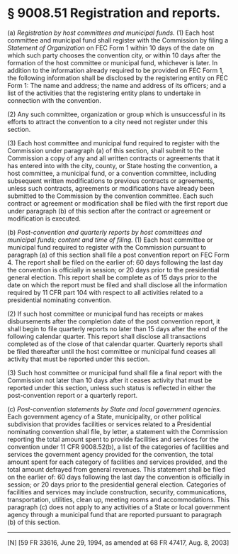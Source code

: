 # § 9008.51   Registration and reports.

(a) *Registration by host committees and municipal funds.* (1) Each host committee and municipal fund shall register with the Commission by filing a *Statement of Organization* on FEC Form 1 within 10 days of the date on which such party chooses the convention city, or within 10 days after the formation of the host committee or municipal fund, whichever is later. In addition to the information already required to be provided on FEC Form 1, the following information shall be disclosed by the registering entity on FEC Form 1: The name and address; the name and address of its officers; and a list of the activities that the registering entity plans to undertake in connection with the convention. 


(2) Any such committee, organization or group which is unsuccessful in its efforts to attract the convention to a city need not register under this section.


(3) Each host committee and municipal fund required to register with the Commission under paragraph (a) of this section, shall submit to the Commission a copy of any and all written contracts or agreements that it has entered into with the city, county, or State hosting the convention, a host committee, a municipal fund, or a convention committee, including subsequent written modifications to previous contracts or agreements, unless such contracts, agreements or modifications have already been submitted to the Commission by the convention committee. Each such contract or agreement or modification shall be filed with the first report due under paragraph (b) of this section after the contract or agreement or modification is executed. 


(b) *Post-convention and quarterly reports by host committees and municipal funds; content and time of filing.* (1) Each host committee or municipal fund required to register with the Commission pursuant to paragraph (a) of this section shall file a post convention report on FEC Form 4. The report shall be filed on the earlier of: 60 days following the last day the convention is officially in session; or 20 days prior to the presidential general election. This report shall be complete as of 15 days prior to the date on which the report must be filed and shall disclose all the information required by 11 CFR part 104 with respect to all activities related to a presidential nominating convention. 


(2) If such host committee or municipal fund has receipts or makes disbursements after the completion date of the post convention report, it shall begin to file quarterly reports no later than 15 days after the end of the following calendar quarter. This report shall disclose all transactions completed as of the close of that calendar quarter. Quarterly reports shall be filed thereafter until the host committee or municipal fund ceases all activity that must be reported under this section. 


(3) Such host committee or municipal fund shall file a final report with the Commission not later than 10 days after it ceases activity that must be reported under this section, unless such status is reflected in either the post-convention report or a quarterly report. 


(c) *Post-convention statements by State and local government agencies.* Each government agency of a State, municipality, or other political subdivision that provides facilities or services related to a Presidential nominating convention shall file, by letter, a statement with the Commission reporting the total amount spent to provide facilities and services for the convention under 11 CFR 9008.52(b), a list of the categories of facilities and services the government agency provided for the convention, the total amount spent for each category of facilities and services provided, and the total amount defrayed from general revenues. This statement shall be filed on the earlier of: 60 days following the last day the convention is officially in session; or 20 days prior to the presidential general election. Categories of facilities and services may include construction, security, communications, transportation, utilities, clean up, meeting rooms and accommodations. This paragraph (c) does not apply to any activities of a State or local government agency through a municipal fund that are reported pursuant to paragraph (b) of this section.



---

[N] [59 FR 33616, June 29, 1994, as amended at 68 FR 47417, Aug. 8, 2003]




